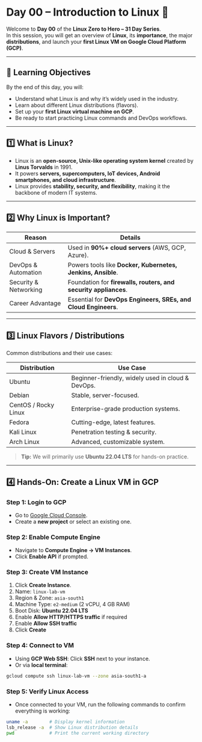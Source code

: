 # Day 00 – Introduction to Linux 🐧

Welcome to **Day 00** of the **Linux Zero to Hero – 31 Day Series**.  
In this session, you will get an overview of **Linux**, its **importance**, the major **distributions**, and launch your **first Linux VM on Google Cloud Platform (GCP)**.

---

## 📌 Learning Objectives
By the end of this day, you will:
- Understand what Linux is and why it’s widely used in the industry.
- Learn about different Linux distributions (flavors).
- Set up your **first Linux virtual machine on GCP**.
- Be ready to start practicing Linux commands and DevOps workflows.

---

## 1️⃣ What is Linux?
- Linux is an **open-source, Unix-like operating system kernel** created by **Linus Torvalds** in 1991.  
- It powers **servers, supercomputers, IoT devices, Android smartphones, and cloud infrastructure**.  
- Linux provides **stability, security, and flexibility**, making it the backbone of modern IT systems.

---

## 2️⃣ Why Linux is Important?
| Reason | Details |
|--------|---------|
| Cloud & Servers | Used in **90%+ cloud servers** (AWS, GCP, Azure). |
| DevOps & Automation | Powers tools like **Docker, Kubernetes, Jenkins, Ansible**. |
| Security & Networking | Foundation for **firewalls, routers, and security appliances**. |
| Career Advantage | Essential for **DevOps Engineers, SREs, and Cloud Engineers**. |

---

## 3️⃣ Linux Flavors / Distributions
Common distributions and their use cases:  

| Distribution | Use Case |
|--------------|----------|
| Ubuntu | Beginner-friendly, widely used in cloud & DevOps. |
| Debian | Stable, server-focused. |
| CentOS / Rocky Linux | Enterprise-grade production systems. |
| Fedora | Cutting-edge, latest features. |
| Kali Linux | Penetration testing & security. |
| Arch Linux | Advanced, customizable system. |

> **Tip:** We will primarily use **Ubuntu 22.04 LTS** for hands-on practice.

---

## 4️⃣ Hands-On: Create a Linux VM in GCP

### Step 1: Login to GCP
- Go to [Google Cloud Console](https://console.cloud.google.com/).  
- Create a **new project** or select an existing one.

### Step 2: Enable Compute Engine
- Navigate to **Compute Engine → VM Instances**.  
- Click **Enable API** if prompted.

### Step 3: Create VM Instance
1. Click **Create Instance**.  
2. Name: `linux-lab-vm`  
3. Region & Zone: `asia-south1` 
4. Machine Type: `e2-medium` (2 vCPU, 4 GB RAM)  
5. Boot Disk: **Ubuntu 22.04 LTS**  
6. Enable **Allow HTTP/HTTPS traffic** if required
7. Enable **Allow SSH traffic**  
8. Click **Create**

### Step 4: Connect to VM
- Using **GCP Web SSH**: Click **SSH** next to your instance.  
- Or via **local terminal**:
```bash
gcloud compute ssh linux-lab-vm --zone asia-south1-a
```

### Step 5: Verify Linux Access

- Once connected to your VM, run the following commands to confirm everything is working:

```bash
uname -a        # Display kernel information
lsb_release -a  # Show Linux distribution details
pwd             # Print the current working directory
```